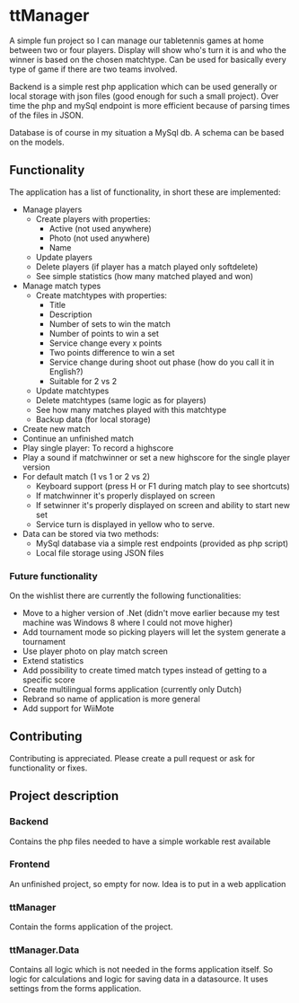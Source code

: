 # ttManager

A simple fun project so I can manage our tabletennis games at home between two or four players. Display will show who's turn it is and who the winner is based on the chosen matchtype. Can be used for basically every type of game if there are two teams involved.

Backend is a simple rest php application which can be used generally or local storage with json files (good enough for such a small project). Over time the php and mySql endpoint is more efficient because of parsing times of the files in JSON. 

Database is of course in my situation a MySql db. A schema can be based on the models.

## Functionality
The application has a list of functionality, in short these are implemented:
- Manage players
  - Create players with properties:
    -  Active (not used anywhere)
    -  Photo (not used anywhere)
    -  Name
  - Update players
  - Delete players (if player has a match played only softdelete)
  - See simple statistics (how many matched played and won)
- Manage match types
  - Create matchtypes with properties:
    - Title
    - Description
    - Number of sets to win the match
    - Number of points to win a set
    - Service change every x points
    - Two points difference to win a set
    - Service change during shoot out phase (how do you call it in English?)
    - Suitable for 2 vs 2
  - Update matchtypes
  - Delete matchtypes (same logic as for players)
  - See how many matches played with this matchtype
  - Backup data (for local storage)
- Create new match
- Continue an unfinished match
- Play single player: To record a highscore
- Play a sound if matchwinner or set a new highscore for the single player version
- For default match (1 vs 1 or 2 vs 2)
  - Keyboard support (press H or F1 during match play to see shortcuts)
  - If matchwinner it's properly displayed on screen
  - If setwinner it's properly displayed on screen and ability to start new set
  - Service turn is displayed in yellow who to serve.
- Data can be stored via two methods:
  - MySql database via a simple rest endpoints (provided as php script)
  - Local file storage using JSON files 

### Future functionality
On the wishlist there are currently the following functionalities:
- Move to a higher version of .Net (didn't move earlier because my test machine was Windows 8 where I could not move higher)
- Add tournament mode so picking players will let the system generate a tournament
- Use player photo on play match screen
- Extend statistics
- Add possibility to create timed match types instead of getting to a specific score
- Create multilingual forms application (currently only Dutch)
- Rebrand so name of application is more general
- Add support for WiiMote

## Contributing
Contributing is appreciated. Please create a pull request or ask for functionality or fixes.

## Project description

### Backend
Contains the php files needed to have a simple workable rest available

### Frontend
An unfinished project, so empty for now. Idea is to put in a web application

### ttManager
Contain the forms application of the project.

### ttManager.Data
Contains all logic which is not needed in the forms application itself. So logic for calculations and logic for saving data in a datasource. It uses settings from the forms application.

